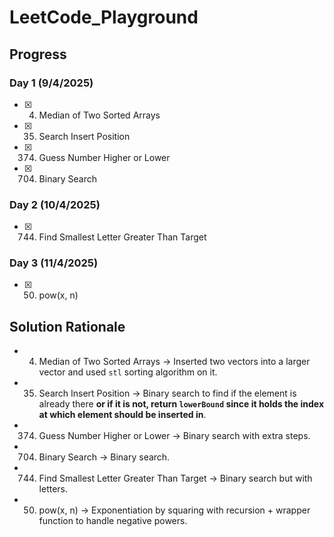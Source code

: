 # LeetCode_Playground

## Progress
### Day 1 (9/4/2025)
- [x] 4. Median of Two Sorted Arrays
- [x] 35. Search Insert Position
- [x] 374. Guess Number Higher or Lower
- [x] 704. Binary Search
### Day 2 (10/4/2025)
- [x] 744. Find Smallest Letter Greater Than Target
### Day 3 (11/4/2025)
- [x] 50. pow(x, n)

## Solution Rationale
* 4. Median of Two Sorted Arrays &rarr; Inserted two vectors into a larger vector and used `stl` sorting algorithm on it.
* 35. Search Insert Position &rarr; Binary search to find if the element is already there **or if it is not, return `lowerBound` since it holds the index at which element should be inserted in**.
* 374. Guess Number Higher or Lower &rarr; Binary search with extra steps.
* 704. Binary Search &rarr; Binary search.
* 744. Find Smallest Letter Greater Than Target &rarr; Binary search but with letters.
* 50. pow(x, n) &rarr; Exponentiation by squaring with recursion + wrapper function to handle negative powers.
